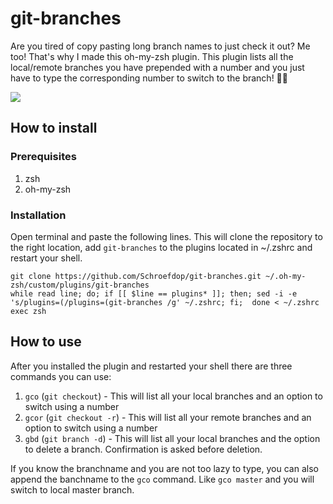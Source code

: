 # git-branches

Are you tired of copy pasting long branch names to just check it out? Me too! That's why I made this oh-my-zsh plugin. This plugin lists all the local/remote branches you have prepended with a number and you just have to type the corresponding number to switch to the branch! 🕺🏻

![](https://media.giphy.com/media/jVT7YO7XwLfhCkMWxt/giphy.gif)

## How to install
### Prerequisites
1. zsh
2. oh-my-zsh

### Installation
Open terminal and paste the following lines. This will clone the repository to the right location, add `git-branches` to the plugins located in ~/.zshrc and restart your shell.

```
git clone https://github.com/Schroefdop/git-branches.git ~/.oh-my-zsh/custom/plugins/git-branches
while read line; do; if [[ $line == plugins* ]]; then; sed -i -e 's/plugins=(/plugins=(git-branches /g' ~/.zshrc; fi;  done < ~/.zshrc
exec zsh
```

## How to use

After you installed the plugin and restarted your shell there are three commands you can use:
1. `gco` (`git checkout`) - This will list all your local branches and an option to switch using a number
2. `gcor` (`git checkout -r`) - This will list all your remote branches and an option to switch using a number
3. `gbd` (`git branch -d`) - This will list all your local branches and the option to delete a branch. Confirmation is asked before deletion.

If you know the branchname and you are not too lazy to type, you can also append the banchname to the `gco` command. Like `gco master` and you will switch to local master branch.
